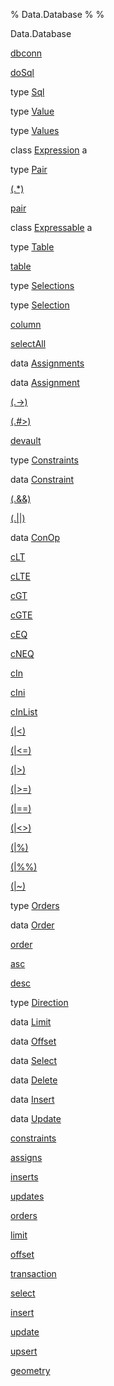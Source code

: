 % Data.Database
% 
% 

Data.Database

[dbconn](Data-Database.html#v:dbconn)

[doSql](Data-Database.html#v:doSql)

type [Sql](Data-Database.html#t:Sql)

type [Value](Data-Database.html#t:Value)

type [Values](Data-Database.html#t:Values)

class [Expression](Data-Database.html#t:Expression) a

type [Pair](Data-Database.html#t:Pair)

[(.\*)](Data-Database.html#v:.-42-)

[pair](Data-Database.html#v:pair)

class [Expressable](Data-Database.html#t:Expressable) a

type [Table](Data-Database.html#t:Table)

[table](Data-Database.html#v:table)

type [Selections](Data-Database.html#t:Selections)

type [Selection](Data-Database.html#t:Selection)

[column](Data-Database.html#v:column)

[selectAll](Data-Database.html#v:selectAll)

data [Assignments](Data-Database.html#t:Assignments)

data [Assignment](Data-Database.html#t:Assignment)

[(.-\>)](Data-Database.html#v:.-45--62-)

[(.\#\>)](Data-Database.html#v:.-35--62-)

[devault](Data-Database.html#v:devault)

type [Constraints](Data-Database.html#t:Constraints)

data [Constraint](Data-Database.html#t:Constraint)

[(.&&)](Data-Database.html#v:.-38--38-)

[(.||)](Data-Database.html#v:.-124--124-)

data [ConOp](Data-Database.html#t:ConOp)

[cLT](Data-Database.html#v:cLT)

[cLTE](Data-Database.html#v:cLTE)

[cGT](Data-Database.html#v:cGT)

[cGTE](Data-Database.html#v:cGTE)

[cEQ](Data-Database.html#v:cEQ)

[cNEQ](Data-Database.html#v:cNEQ)

[cIn](Data-Database.html#v:cIn)

[cIni](Data-Database.html#v:cIni)

[cInList](Data-Database.html#v:cInList)

[(|\<)](Data-Database.html#v:-124--60-)

[(|\<=)](Data-Database.html#v:-124--60--61-)

[(|\>)](Data-Database.html#v:-124--62-)

[(|\>=)](Data-Database.html#v:-124--62--61-)

[(|==)](Data-Database.html#v:-124--61--61-)

[(|\<\>)](Data-Database.html#v:-124--60--62-)

[(|%)](Data-Database.html#v:-124--37-)

[(|%%)](Data-Database.html#v:-124--37--37-)

[(|\~)](Data-Database.html#v:-124--126-)

type [Orders](Data-Database.html#t:Orders)

data [Order](Data-Database.html#t:Order)

[order](Data-Database.html#v:order)

[asc](Data-Database.html#v:asc)

[desc](Data-Database.html#v:desc)

type [Direction](Data-Database.html#t:Direction)

data [Limit](Data-Database.html#t:Limit)

data [Offset](Data-Database.html#t:Offset)

data [Select](Data-Database.html#t:Select)

data [Delete](Data-Database.html#t:Delete)

data [Insert](Data-Database.html#t:Insert)

data [Update](Data-Database.html#t:Update)

[constraints](Data-Database.html#v:constraints)

[assigns](Data-Database.html#v:assigns)

[inserts](Data-Database.html#v:inserts)

[updates](Data-Database.html#v:updates)

[orders](Data-Database.html#v:orders)

[limit](Data-Database.html#v:limit)

[offset](Data-Database.html#v:offset)

[transaction](Data-Database.html#v:transaction)

[select](Data-Database.html#v:select)

[insert](Data-Database.html#v:insert)

[update](Data-Database.html#v:update)

[upsert](Data-Database.html#v:upsert)

[geometry](Data-Database.html#v:geometry)
